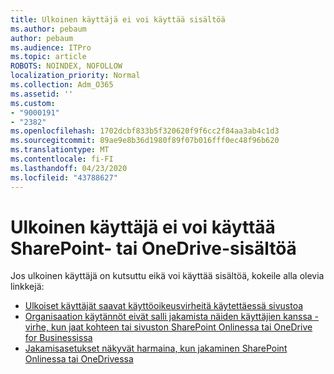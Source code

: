 ```yaml
---
title: Ulkoinen käyttäjä ei voi käyttää sisältöä
ms.author: pebaum
author: pebaum
ms.audience: ITPro
ms.topic: article
ROBOTS: NOINDEX, NOFOLLOW
localization_priority: Normal
ms.collection: Adm_O365
ms.assetid: ''
ms.custom:
- "9000191"
- "2382"
ms.openlocfilehash: 1702dcbf833b5f320620f9f6cc2f84aa3ab4c1d3
ms.sourcegitcommit: 89ae9e8b36d1980f89f07b016fff0ec48f96b620
ms.translationtype: MT
ms.contentlocale: fi-FI
ms.lasthandoff: 04/23/2020
ms.locfileid: "43788627"
---
```

# <a name="external-user-cannot-access-sharepoint-or-onedrive-content"></a>Ulkoinen käyttäjä ei voi käyttää SharePoint- tai OneDrive-sisältöä

Jos ulkoinen käyttäjä on kutsuttu eikä voi käyttää sisältöä, kokeile alla olevia linkkejä:

- [Ulkoiset käyttäjät saavat käyttöoikeusvirheitä käytettäessä sivustoa](https://docs.microsoft.com/sharepoint/support/administration/access-denied-or-need-permission-error-sharepoint-online-or-onedrive-for-business)
- [Organisaation käytännöt eivät salli jakamista näiden käyttäjien kanssa -virhe, kun jaat kohteen tai sivuston SharePoint Onlinessa tai OneDrive for Businessissa](https://docs.microsoft.com/sharepoint/support/administration/organization-policies-do-not-allow-you-to-share-with-users-error)
- [Jakamisasetukset näkyvät harmaina, kun jakaminen SharePoint Onlinessa tai OneDrivessa](https://docs.microsoft.com/sharepoint/support/administration/sharing-options-grayed-out-when-sharing-from-sharepoint-online-or-onedrive)
